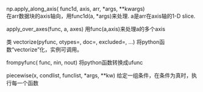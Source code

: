 np.apply\_along\_axis\( func1d, axis, arr,  \*args, \*\*kwargs\)   
在arr数据块的axis轴向，用func1d\(a, \*args\)来处理. a是arr在axis轴的1-D slice.

apply\_over\_axes\(func, a,  axes\)  用func\(a,axis\)来处理a的多个axis

类 vectorize\(pyfunc, otypes=, doc=, excluded=, ...\)  将python函数“vectorize”化，实例可调用。

frompyfunc\( func, nin, nout\)     将python函数转换成ufunc

piecewise\(x, condlist, funclist, \*args, \*\*kw\) 给定一组条件，在条件为真时，执行每一个函数

